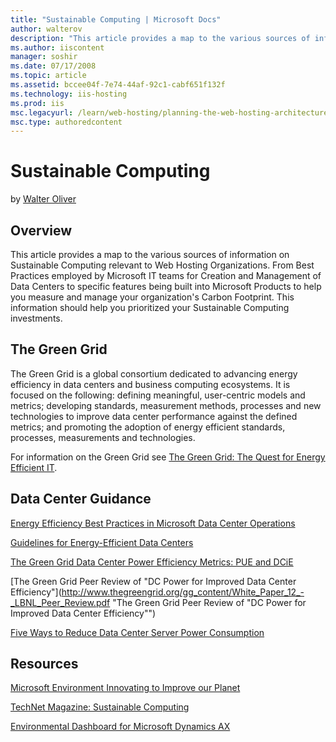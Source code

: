 ```yaml
---
title: "Sustainable Computing | Microsoft Docs"
author: walterov
description: "This article provides a map to the various sources of information on Sustainable Computing relevant to Web Hosting Organizations. From Best Practices employe..."
ms.author: iiscontent
manager: soshir
ms.date: 07/17/2008
ms.topic: article
ms.assetid: bccee04f-7e74-44af-92c1-cabf651f132f
ms.technology: iis-hosting
ms.prod: iis
msc.legacyurl: /learn/web-hosting/planning-the-web-hosting-architecture/sustainable-computing
msc.type: authoredcontent
---
```

Sustainable Computing
====================
by [Walter Oliver](https://github.com/walterov)

## Overview

This article provides a map to the various sources of information on Sustainable Computing relevant to Web Hosting Organizations. From Best Practices employed by Microsoft IT teams for Creation and Management of Data Centers to specific features being built into Microsoft Products to help you measure and manage your organization's Carbon Footprint. This information should help you prioritized your Sustainable Computing investments.

## The Green Grid

The Green Grid is a global consortium dedicated to advancing energy efficiency in data centers and business computing ecosystems. It is focused on the following: defining meaningful, user-centric models and metrics; developing standards, measurement methods, processes and new technologies to improve data center performance against the defined metrics; and promoting the adoption of energy efficient standards, processes, measurements and technologies.

For information on the Green Grid see [The Green Grid: The Quest for Energy Efficient IT](https://www.microsoft.com/environment/our_commitment/articles/green_grid.aspx "The Green Grid: The Quest for Energy Efficient IT").

## Data Center Guidance

[Energy Efficiency Best Practices in Microsoft Data Center Operations](https://www.microsoft.com/environment/our_commitment/articles/datacenter_bp.aspx "Energy Efficiency Best Practices in Microsoft Data Center Operations")

[Guidelines for Energy-Efficient Data Centers](http://www.thegreengrid.org/gg_content/Green_Grid_Guidelines_WP.pdf "Guidelines for Energy-Efficient Data Centers")

[The Green Grid Data Center Power Efficiency Metrics: PUE and DCiE](http://www.thegreengrid.org/gg_content/TGG_Data_Center_Power_Efficiency_Metrics_PUE_and_DCiE.pdf "The Green Grid Data Center Power Efficiency Metrics: PUE and DCiE")

[The Green Grid Peer Review of "DC Power for Improved Data Center Efficiency"](http://www.thegreengrid.org/gg_content/White_Paper_12_-_LBNL_Peer_Review.pdf "The Green Grid Peer Review of "DC Power for Improved Data Center Efficiency"")

[Five Ways to Reduce Data Center Server Power Consumption](http://www.thegreengrid.org/gg_content/White_Paper_7_-_Five_Ways_to_Save_Power.pdf "Five Ways to Reduce Data Center Server Power Consumption")

## Resources

[Microsoft Environment Innovating to Improve our Planet](https://www.microsoft.com/environment/ "Microsoft Environment innovating to Improve our Planet")

[TechNet Magazine: Sustainable Computing](https://technet.microsoft.com/en-us/magazine/cc462910.aspx "TechNet Magazine: Sustainable Computing")

[Environmental Dashboard for Microsoft Dynamics AX](https://www.microsoft.com/environment/business_solutions/articles/dynamics_ax.aspx "Environmental Dashboard for Microsoft Dynamics AX")